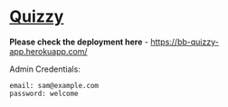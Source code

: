 [<h1>Quizzy</h1>](https://bb-quizzy-app.herokuapp.com/)
 **Please check the deployment here** -  https://bb-quizzy-app.herokuapp.com/
 
Admin Credentials:
```
email: sam@example.com
password: welcome
```

